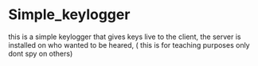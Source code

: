 # Simple_keylogger
this is a simple keylogger that gives keys live to the client, the server is installed on who wanted to be heared, ( this is for teaching purposes only dont spy on others)
